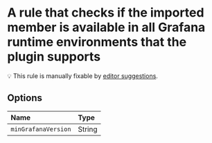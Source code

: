 # A rule that checks if the imported member is available in all Grafana runtime environments that the plugin supports

💡 This rule is manually fixable by [editor suggestions](https://eslint.org/docs/latest/use/core-concepts#rule-suggestions).

<!-- end auto-generated rule header -->

## Options

<!-- begin auto-generated rule options list -->

| Name                | Type   |
| :------------------ | :----- |
| `minGrafanaVersion` | String |

<!-- end auto-generated rule options list -->
